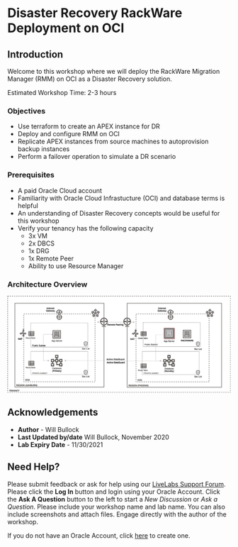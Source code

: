 # Disaster Recovery RackWare Deployment on OCI

## Introduction
Welcome to this workshop where we will deploy the RackWare Migration Manager (RMM) on OCI as a Disaster Recovery solution.

Estimated Workshop Time: 2-3 hours

### Objectives
- Use terraform to create an APEX instance for DR
- Deploy and configure RMM on OCI
- Replicate APEX instances from source machines to autoprovision backup instances
- Perform a failover operation to simulate a DR scenario

### Prerequisites
- A paid Oracle Cloud account
- Familiarity with Oracle Cloud Infrastucture (OCI) and database terms is helpful
- An understanding of Disaster Recovery concepts would be useful for this workshop
- Verify your tenancy has the following capacity
	- 3x VM
	- 2x DBCS
	- 1x DRG
	- 1x Remote Peer
	- Ability to use Resource Manager

### Architecture Overview
![](./images/Rackwarediagram.png)


## Acknowledgements
- **Author** - Will Bullock
- **Last Updated by/date** Will Bullock, November 2020
- **Lab Expiry Date** - 11/30/2021

## Need Help?
Please submit feedback or ask for help using our [LiveLabs Support Forum](https://community.oracle.com/tech/developers/categories/oracle-maa-dataguard-rac). Please click the **Log In** button and login using your Oracle Account. Click the **Ask A Question** button to the left to start a *New Discussion* or *Ask a Question*.  Please include your workshop name and lab name.  You can also include screenshots and attach files.  Engage directly with the author of the workshop.

If you do not have an Oracle Account, click [here](https://profile.oracle.com/myprofile/account/create-account.jspx) to create one.

